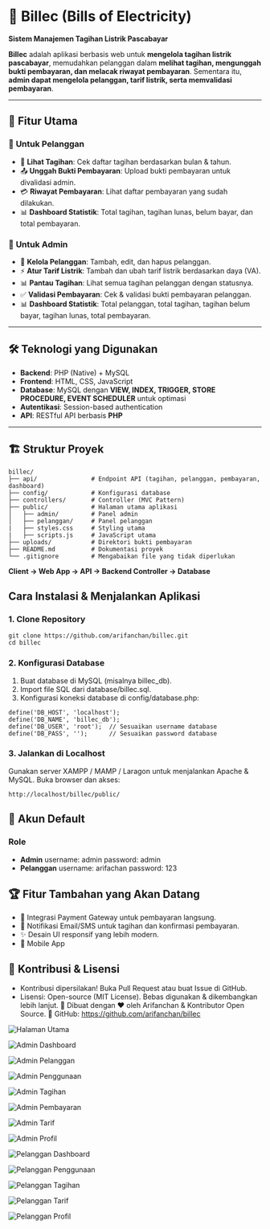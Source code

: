 # 🔌 Billec (Bills of Electricity)
**Sistem Manajemen Tagihan Listrik Pascabayar**  
 
**Billec** adalah aplikasi berbasis web untuk **mengelola tagihan listrik pascabayar**, memudahkan pelanggan dalam **melihat tagihan, mengunggah bukti pembayaran, dan melacak riwayat pembayaran**. Sementara itu, **admin dapat mengelola pelanggan, tarif listrik, serta memvalidasi pembayaran**.

---

## 🚀 **Fitur Utama**
### 🔹 **Untuk Pelanggan**
- 📑 **Lihat Tagihan**: Cek daftar tagihan berdasarkan bulan & tahun.
- 📤 **Unggah Bukti Pembayaran**: Upload bukti pembayaran untuk divalidasi admin.
- 💳 **Riwayat Pembayaran**: Lihat daftar pembayaran yang sudah dilakukan.
- 📊 **Dashboard Statistik**: Total tagihan, tagihan lunas, belum bayar, dan total pembayaran.

### 🔹 **Untuk Admin**
- 👥 **Kelola Pelanggan**: Tambah, edit, dan hapus pelanggan.
- ⚡ **Atur Tarif Listrik**: Tambah dan ubah tarif listrik berdasarkan daya (VA).
- 📊 **Pantau Tagihan**: Lihat semua tagihan pelanggan dengan statusnya.
- ✅ **Validasi Pembayaran**: Cek & validasi bukti pembayaran pelanggan.
- 📊 **Dashboard Statistik**: Total pelanggan, total tagihan, tagihan belum bayar, tagihan lunas, total pembayaran.

---

## 🛠 **Teknologi yang Digunakan**
- **Backend**: PHP (Native) + MySQL
- **Frontend**: HTML, CSS, JavaScript
- **Database**: MySQL dengan **VIEW, INDEX, TRIGGER, STORE PROCEDURE, EVENT SCHEDULER** untuk optimasi
- **Autentikasi**: Session-based authentication
- **API**: RESTful API berbasis **PHP**

---

## 🏗 **Struktur Proyek**
```
billec/
├── api/               # Endpoint API (tagihan, pelanggan, pembayaran, dashboard)
├── config/            # Konfigurasi database
├── controllers/       # Controller (MVC Pattern)
├── public/            # Halaman utama aplikasi
│   ├── admin/         # Panel admin
│   ├── pelanggan/     # Panel pelanggan
|   ├── styles.css     # Styling utama
|   ├── scripts.js     # JavaScript utama
├── uploads/           # Direktori bukti pembayaran
├── README.md          # Dokumentasi proyek
└── .gitignore         # Mengabaikan file yang tidak diperlukan
```

**Client -> Web App -> API -> Backend Controller -> Database**

## Cara Instalasi & Menjalankan Aplikasi
### 1. Clone Repository
```
git clone https://github.com/arifanchan/billec.git
cd billec
```

### 2. Konfigurasi Database
1. Buat database di MySQL (misalnya billec_db).
2. Import file SQL dari database/billec.sql.
3. Konfigurasi koneksi database di config/database.php:
```
define('DB_HOST', 'localhost');
define('DB_NAME', 'billec_db');
define('DB_USER', 'root');  // Sesuaikan username database
define('DB_PASS', '');      // Sesuaikan password database
```

### 3. Jalankan di Localhost
Gunakan server XAMPP / MAMP / Laragon untuk menjalankan Apache & MySQL.
Buka browser dan akses:
```
http://localhost/billec/public/
```

## 🔑 Akun Default
### Role
- **Admin** username: admin	password: admin
- **Pelanggan**	username: arifachan password: 123

## 🏆 Fitur Tambahan yang Akan Datang
- 🔗 Integrasi Payment Gateway untuk pembayaran langsung.
- 📩 Notifikasi Email/SMS untuk tagihan dan konfirmasi pembayaran.
- ✨ Desain UI responsif yang lebih modern.
- 📱 Mobile App

## 🎯 Kontribusi & Lisensi
- Kontribusi dipersilakan! Buka Pull Request atau buat Issue di GitHub.
- Lisensi: Open-source (MIT License). Bebas digunakan & dikembangkan lebih lanjut.
🔌 Dibuat dengan ❤️ oleh Arifanchan & Kontributor Open Source.
📌 GitHub: https://github.com/arifanchan/billec

![Halaman Utama](https://raw.githubusercontent.com/arifanchan/billec/main/public/assets/billec-index.png)

![Admin Dashboard](https://raw.githubusercontent.com/arifanchan/billec/main/public/assets/billec-admin-dashboard.png)

![Admin Pelanggan](https://raw.githubusercontent.com/arifanchan/billec/main/public/assets/billec-admin-pelanggan.png)

![Admin Penggunaan](https://raw.githubusercontent.com/arifanchan/billec/main/public/assets/billec-admin-penggunaan.png)

![Admin Tagihan](https://raw.githubusercontent.com/arifanchan/billec/main/public/assets/billec-admin-tagihan.png)

![Admin Pembayaran](https://raw.githubusercontent.com/arifanchan/billec/main/public/assets/billec-admin-pembayaran.png)

![Admin Tarif](https://raw.githubusercontent.com/arifanchan/billec/main/public/assets/billec-admin-tarif.png)

![Admin Profil](https://raw.githubusercontent.com/arifanchan/billec/main/public/assets/billec-admin-profil.png)

![Pelanggan Dashboard](https://raw.githubusercontent.com/arifanchan/billec/main/public/assets/billec-pelanggan-dashboard.png)

![Pelanggan Penggunaan](https://raw.githubusercontent.com/arifanchan/billec/main/public/assets/billec-pelanggan-penggunaan.png)

![Pelanggan Tagihan](https://raw.githubusercontent.com/arifanchan/billec/main/public/assets/billec-pelanggan-tagihan.png)

![Pelanggan Tarif](https://raw.githubusercontent.com/arifanchan/billec/main/public/assets/billec-pelanggan-tarif.png)

![Pelanggan Profil](https://raw.githubusercontent.com/arifanchan/billec/main/public/assets/billec-pelanggan-profil.png)

